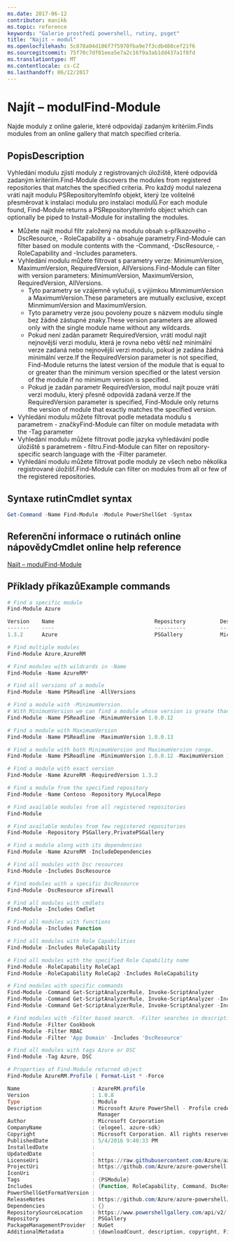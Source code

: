 ```yaml
---
ms.date: 2017-06-12
contributor: manikb
ms.topic: reference
keywords: "Galerie prostředí powershell, rutiny, psget"
title: "Najít – modul"
ms.openlocfilehash: 5c878a04d186f7f5970fba9e7f3cdb480cef21f6
ms.sourcegitcommit: 75f70c7df01eea5e7a2c16f9a3ab1dd437a1f8fd
ms.translationtype: MT
ms.contentlocale: cs-CZ
ms.lasthandoff: 06/12/2017
---
```

# <a name="find-module"></a><span data-ttu-id="bdd31-103">Najít – modul</span><span class="sxs-lookup"><span data-stu-id="bdd31-103">Find-Module</span></span>
<span data-ttu-id="bdd31-104">Najde moduly z online galerie, které odpovídají zadaným kritériím.</span><span class="sxs-lookup"><span data-stu-id="bdd31-104">Finds modules from an online gallery that match specified criteria.</span></span>

## <a name="description"></a><span data-ttu-id="bdd31-105">Popis</span><span class="sxs-lookup"><span data-stu-id="bdd31-105">Description</span></span>
<span data-ttu-id="bdd31-106">Vyhledání modulu zjistí moduly z registrovaných úložiště, které odpovídá zadaným kritériím.</span><span class="sxs-lookup"><span data-stu-id="bdd31-106">Find-Module discovers the modules from registered repositories that matches the specified criteria.</span></span>
<span data-ttu-id="bdd31-107">Pro každý modul nalezena vrátí najít modulu PSRepositoryItemInfo objekt, který lze volitelně přesměrovat k instalaci modulu pro instalaci modulů.</span><span class="sxs-lookup"><span data-stu-id="bdd31-107">For each module found, Find-Module returns a PSRepositoryItemInfo object which can optionally be piped to Install-Module for installing the modules.</span></span>

- <span data-ttu-id="bdd31-108">Můžete najít modul filtr založený na modulu obsah s-příkazového - DscResource, - RoleCapability a - obsahuje parametry.</span><span class="sxs-lookup"><span data-stu-id="bdd31-108">Find-Module can filter based on module contents with the -Command, -DscResource, -RoleCapability and -Includes parameters.</span></span>
- <span data-ttu-id="bdd31-109">Vyhledání modulu můžete filtrovat s parametry verze: MinimumVersion, MaximumVersion, RequiredVersion, AllVersions.</span><span class="sxs-lookup"><span data-stu-id="bdd31-109">Find-Module can filter with version parameters: MinimumVersion, MaximumVersion, RequiredVersion, AllVersions.</span></span>
  - <span data-ttu-id="bdd31-110">Tyto parametry se vzájemně vylučují, s výjimkou MinmimumVersion a MaximumVersion.</span><span class="sxs-lookup"><span data-stu-id="bdd31-110">These parameters are mutually exclusive, except MinmimumVersion and MaximumVersion.</span></span>
  - <span data-ttu-id="bdd31-111">Tyto parametry verze jsou povoleny pouze s názvem modulu single bez žádné zástupné znaky.</span><span class="sxs-lookup"><span data-stu-id="bdd31-111">These version parameters are allowed only with the single module name without any wildcards.</span></span>
  - <span data-ttu-id="bdd31-112">Pokud není zadán parametr RequiredVersion, vrátí modul najít nejnovější verzi modulu, která je rovna nebo větší než minimální verze zadaná nebo nejnovější verzi modulu, pokud je zadána žádná minimální verze.</span><span class="sxs-lookup"><span data-stu-id="bdd31-112">If the RequiredVersion parameter is not specified, Find-Module returns the latest version of the module that is equal to or greater than the minimum version specified or the latest version of the module if no minimum version is specified.</span></span> 
  - <span data-ttu-id="bdd31-113">Pokud je zadán parametr RequiredVersion, modul najít pouze vrátí verzi modulu, který přesně odpovídá zadaná verze.</span><span class="sxs-lookup"><span data-stu-id="bdd31-113">If the RequiredVersion parameter is specified, Find-Module only returns the version of module that exactly matches the specified version.</span></span>
- <span data-ttu-id="bdd31-114">Vyhledání modulu můžete filtrovat podle metadata modulu s parametrem - značky</span><span class="sxs-lookup"><span data-stu-id="bdd31-114">Find-Module can filter on module metadata with the -Tag parameter</span></span>
- <span data-ttu-id="bdd31-115">Vyhledání modulu můžete filtrovat podle jazyka vyhledávání podle úložiště s parametrem - filtru.</span><span class="sxs-lookup"><span data-stu-id="bdd31-115">Find-Module can filter on repository-specific search language with the -Filter parameter.</span></span>
- <span data-ttu-id="bdd31-116">Vyhledání modulu můžete filtrovat podle moduly ze všech nebo několika registrované úložišť.</span><span class="sxs-lookup"><span data-stu-id="bdd31-116">Find-Module can filter on modules from all or few of the registered repositories.</span></span>

## <a name="cmdlet-syntax"></a><span data-ttu-id="bdd31-117">Syntaxe rutin</span><span class="sxs-lookup"><span data-stu-id="bdd31-117">Cmdlet syntax</span></span>
```powershell
Get-Command -Name Find-Module -Module PowerShellGet -Syntax
```

## <a name="cmdlet-online-help-reference"></a><span data-ttu-id="bdd31-118">Referenční informace o rutinách online nápovědy</span><span class="sxs-lookup"><span data-stu-id="bdd31-118">Cmdlet online help reference</span></span>

[<span data-ttu-id="bdd31-119">Najít – modul</span><span class="sxs-lookup"><span data-stu-id="bdd31-119">Find-Module</span></span>](http://go.microsoft.com/fwlink/?LinkID=398574)

## <a name="example-commands"></a><span data-ttu-id="bdd31-120">Příklady příkazů</span><span class="sxs-lookup"><span data-stu-id="bdd31-120">Example commands</span></span>
```powershell
# Find a specific module
Find-Module Azure

Version    Name                                Repository           Description
-------    ----                                ----------           -----------
1.3.2      Azure                               PSGallery            Microsoft Azure PowerShell - Service Management

# Find multiple modules
Find-Module Azure,AzureRM

# Find modules with wildcards in -Name
Find-Module -Name AzureRM*

# Find all versions of a module
Find-Module -Name PSReadline -AllVersions

# Find a module with -MinimumVersion. 
# With MinimumVersion we can find a module whose version is greate than or equal to the specified MinimumVersion value.
Find-Module -Name PSReadline -MinimumVersion 1.0.0.12

# Find a module with MaximumVersion
Find-Module -Name PSReadline -MaximumVersion 1.0.0.13

# Find a module with both MinimumVersion and MaximumVersion range.
Find-Module -Name PSReadline -MinimumVersion 1.0.0.12 -MaximumVersion 1.0.0.13

# Find a module with exact version
Find-Module -Name AzureRM -RequiredVersion 1.3.2

# Find a module from the specified repository
Find-Module -Name Contoso -Repository MyLocalRepo

# Find available modules from all registered repositories
Find-Module

# Find available modules from few registered repositories
Find-Module -Repository PSGallery,PrivatePSGallery

# Find a module along with its dependencies
Find-Module -Name AzureRM -IncludeDependencies

# Find all modules with Dsc resources
Find-Module -Includes DscResource

# Find modules with a specific DscResource
Find-Module -DscResource xFirewall

# Find all modules with cmdlets
Find-Module -Includes Cmdlet

# Find all modules with functions
Find-Module -Includes Function

# Find all modules with Role Capabilities
Find-Module -Includes RoleCapability

# Find all modules with the specified Role Capability name
Find-Module -RoleCapability RoleCap1
Find-Module -RoleCapability RoleCap2 -Includes RoleCapability

# Find modules with specific commands
Find-Module -Command Get-ScriptAnalyzerRule, Invoke-ScriptAnalyzer
Find-Module -Command Get-ScriptAnalyzerRule, Invoke-ScriptAnalyzer -Includes Cmdlet
Find-Module -Command Get-ScriptAnalyzerRule, Invoke-ScriptAnalyzer -Includes Function

# Find modules with -Filter based search. -Filter searches in description and names
Find-Module -Filter Cookbook
Find-Module -Filter RBAC
Find-Module -Filter 'App Domain' -Includes 'DscResource'

# Find all modules with tags Azure or DSC
Find-Module -Tag Azure, DSC

# Properties of Find-Module returned object
Find-Module AzureRM.Profile | Format-List * -Force

Name                       : AzureRM.profile
Version                    : 1.0.8
Type                       : Module
Description                : Microsoft Azure PowerShell - Profile credential management cmdlets for Azure Resource
                             Manager
Author                     : Microsoft Corporation
CompanyName                : {elogeel, azure-sdk}
Copyright                  : Microsoft Corporation. All rights reserved.
PublishedDate              : 5/4/2016 9:40:33 PM
InstalledDate              :
UpdatedDate                :
LicenseUri                 : https://raw.githubusercontent.com/Azure/azure-powershell/dev/LICENSE.txt
ProjectUri                 : https://github.com/Azure/azure-powershell
IconUri                    :
Tags                       : {PSModule}
Includes                   : {Function, RoleCapability, Command, DscResource...}
PowerShellGetFormatVersion :
ReleaseNotes               : https://github.com/Azure/azure-powershell/blob/dev/ChangeLog.md
Dependencies               : {}
RepositorySourceLocation   : https://www.powershellgallery.com/api/v2/
Repository                 : PSGallery
PackageManagementProvider  : NuGet
AdditionalMetadata         : {downloadCount, description, copyright, FileList...}

```


